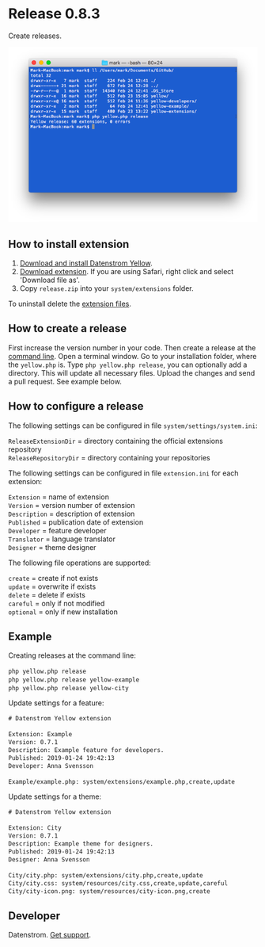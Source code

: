 Release 0.8.3
=============
Create releases.

<p align="center"><img src="release-screenshot.png?raw=true" alt="Screenshot"></p>

## How to install extension

1. [Download and install Datenstrom Yellow](https://github.com/datenstrom/yellow/).
2. [Download extension](https://github.com/datenstrom/yellow-extensions/raw/master/zip/release.zip). If you are using Safari, right click and select 'Download file as'.
3. Copy `release.zip` into your `system/extensions` folder.

To uninstall delete the [extension files](extension.ini).

## How to create a release

First increase the version number in your code. Then create a release at the [command line](https://github.com/datenstrom/yellow-extensions/tree/master/features/command). Open a terminal window. Go to your installation folder, where the `yellow.php` is. Type `php yellow.php release`, you can optionally add a directory. This will update all necessary files. Upload the changes and send a pull request. See example below.

## How to configure a release

The following settings can be configured in file `system/settings/system.ini`:

`ReleaseExtensionDir` = directory containing the official extensions repository  
`ReleaseRepositoryDir` = directory containing your repositories   

The following settings can be configured in file `extension.ini` for each extension:

`Extension` = name of extension  
`Version` = version number of extension  
`Description` = description of extension  
`Published` = publication date of extension  
`Developer` = feature developer  
`Translator` = language translator  
`Designer` = theme designer  

The following file operations are supported:

`create` = create if not exists  
`update` = overwrite if exists  
`delete` = delete if exists  
`careful` = only if not modified  
`optional` = only if new installation  

## Example

Creating releases at the command line:

`php yellow.php release`   
`php yellow.php release yellow-example`  
`php yellow.php release yellow-city`  

Update settings for a feature:

~~~
# Datenstrom Yellow extension

Extension: Example
Version: 0.7.1
Description: Example feature for developers.
Published: 2019-01-24 19:42:13
Developer: Anna Svensson

Example/example.php: system/extensions/example.php,create,update
~~~

Update settings for a theme:

~~~
# Datenstrom Yellow extension

Extension: City
Version: 0.7.1
Description: Example theme for designers.
Published: 2019-01-24 19:42:13
Designer: Anna Svensson

City/city.php: system/extensions/city.php,create,update
City/city.css: system/resources/city.css,create,update,careful
City/city-icon.png: system/resources/city-icon.png,create
~~~

## Developer

Datenstrom. [Get support](https://developers.datenstrom.se/help/support).
